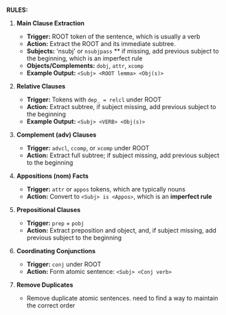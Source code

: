 **RULES:**
1. **Main Clause Extraction**
   - **Trigger:** ROOT token of the sentence, which is usually a verb
   - **Action:** Extract the ROOT and its immediate subtree.  
   - **Subjects:** 'nsubj' or `nsubjpass` ** if missing, add previous subject to the beginning, which is an imperfect rule
   - **Objects/Complements:** `dobj`, `attr`, `xcomp` 
   - **Example Output:** `<Subj> <ROOT lemma> <Obj(s)>`

2. **Relative Clauses**
   - **Trigger:** Tokens with `dep_ = relcl` under ROOT  
   - **Action:** Extract subtree,  if subject missing, add previous subject to the beginning
   - **Example Output:** `<Subj> <VERB> <Obj(s)>`

3. **Complement (adv) Clauses**
   - **Trigger:** `advcl`, `ccomp`, or `xcomp` under ROOT  
   - **Action:** Extract full subtree; if subject missing, add previous subject to the beginning

4. **Appositions (nom) Facts**
   - **Trigger:** `attr` or `appos` tokens, which are typically nouns
   - **Action:** Convert to `<Subj> is <Appos>`, which is an **imperfect rule**

5. **Prepositional Clauses**
   - **Trigger:** `prep` + `pobj`  
   - **Action:** Extract preposition and object, and,  if subject missing, add previous subject to the beginning

6. **Coordinating Conjunctions**
   - **Trigger:** `conj` under ROOT  
   - **Action:** Form atomic sentence: `<Subj> <Conj verb>`  

7. **Remove Duplicates**
   - Remove duplicate atomic sentences. need to find a way to maintain the correct order
